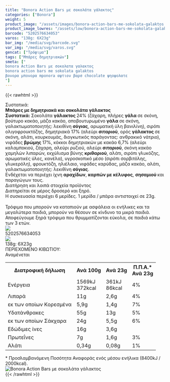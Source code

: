 ```yaml
---
title: "Bonora Action Bars με σοκολάτα γάλακτος"
categories: ["Bonora"]
weight: 5
product_image: "/assets/images/bonora-action-bars-me-sokolata-galaktos.jpg"
product_image_lowres: "/assets/low/bonora-action-bars-me-sokolata-galaktos.jpg"
barcode: "5202576634053"
varos: "138g: 6X23g"
bar_img: "/media/svg/barcode.svg"
var_img: "/media/svg/varos.svg"
gencat: ["Τρόφιμα"]
tags: ["Μπάρες δημητριακών"]
smeta: ["
bonora Action Bars με σοκολατα γαλακτος
bonora action bars me sokolata galaktos 
βονορα μπονορα mponora αψτιον βαρσ chocolate ψηοψολατε
"]
---
```

{{< rawhtml >}}

<div class="sload52"><div class="product"><div id="sistatika">Συστατικά:</div><div class="alltext"><strong>Μπάρες με δημητριακά και&nbsp;</strong><strong>σοκολάτα γάλακτος</strong><br><strong>Συστατικά: </strong>Σοκολάτα <strong>γάλακτος </strong>24% (ζάχαρη, πλήρες <strong>γάλα </strong>σε σκόνη, βούτυρο κακάο, μάζα κακάο, αποβουτυρωμένο <strong>γάλα </strong>σε σκόνη, γαλακτωματοποιητής: λεκιθίνη <strong>σόγιας</strong>, αρωματική ύλη βανιλίνη), σιρόπι ολιγοφρουκτόζης, δημητριακά 17% (αλεύρι <strong>σιταριού</strong>, ορός <strong>γάλακτος </strong>σε σκόνη, αλάτι, κουρκουμάς, διογκωτικός παράγοντας: ανθρακικό νάτριο), νιφάδες <strong>βρώμης </strong>17%, κόκκοι δημητριακών με κακάο 6,7% (αλεύρι καλαμποκιού, ζάχαρη, αλεύρι ρυζιού, αλεύρι <strong>σιταριού</strong>, σκόνη κακάο χαμηλών λιπαρών, εκχύλισμα βύνης <strong>κριθαριού</strong>, αλάτι, σιρόπι γλυκόζης, αρωματικές ύλες, κανέλα), υγροσκοπικό μέσο (σιρόπι σορβιτόλης, γλυκερόλη), φρουκτόζη, ηλιέλαιο, νιφάδες καρύδας, μάζα κακάο, αλάτι, γαλακτωματοποιητής: λεκιθίνη <strong>σόγιας</strong>.<br>Ενδέχεται να περιέχει ίχνη <strong>αραχίδων</strong>, <strong>καρπών με κέλυφος</strong>, <strong>σησαμιού </strong>και παραγώγων τους.</div><div id="loipa">Διατήρηση και λοιπά στοιχεία προϊόντος</div><div class="alltext">Διατηρείται σε μέρος δροσερό και ξηρό.<br>H συσκευασία περιέχει 6 μερίδες. 1 μερίδα / μπάρα αντιστοιχεί σε 23g.<br><br>Τρόφιμα που μπορούν να καταπιούν με ασφάλεια οι ενήλικες και τα μεγαλύτερα παιδιά, μπορούν να θέσουν σε κίνδυνο τα μικρά παιδιά. Αποφεύγουμε ξηρά τρόφιμα που θρυμματίζονται εύκολα, σε παιδιά κάτω των 3 ετών.</div><div id="barcode"><div id="barimage"><img src="/media/svg/barcode.svg"></div><span id="bartext">5202576634053</span></div><div id="varos"><div id="varosimage"><img src="/media/svg/varos.svg"></div><span id="varostext">138g: 6X23g</span></div><div id="kivotio">ΠΕΡΙΕΧΟΜΕΝΟ ΚΙΒΩΤΙΟΥ:<br>Αναμένεται</div><div class="tabout"><table id="diatable"><tbody><tr><th>Διατροφική δήλωση</th><th>Ανά 100g</th><th>Ανά 23g</th><th>Π.Π.Α.*<br>Ανά 23g</th></tr><tr><td class="texr2">Ενέργεια</td><td class="texr">1569kJ<br>372kcal</td><td class="texr">361kJ<br>86kcal</td><td class="texr">4%</td></tr><tr><td class="texr2">Λιπαρά</td><td class="texr">11g</td><td class="texr">2,6g</td><td class="texr">4%</td></tr><tr><td class="gray">εκ των οποίων Kορεσμένα</td><td class="gray2">5,9g</td><td class="gray2">1,4g</td><td class="gray2">7%</td></tr><tr><td class="texr2">Υδατάνθρακες</td><td class="texr">55g</td><td class="texr">13g</td><td class="texr">5%</td></tr><tr><td class="gray">εκ των οποίων Σάκχαρα</td><td class="gray2">24g</td><td class="gray2">5,5g</td><td class="gray2">6%</td></tr><tr><td class="texr2">Eδώδιμες ίνες</td><td class="texr">16g</td><td class="texr">3,6g</td><td class="texr"></td></tr><tr><td class="texr2">Πρωτεΐνες</td><td class="texr">7g</td><td class="texr">1,6g</td><td class="texr">3%</td></tr><tr><td class="texr2">Αλάτι</td><td class="texr">0,34g</td><td class="texr">0,08g</td><td class="texr">1%</td></tr></tbody></table></div><div class="alltext">* Προσλαμβανόμενη Ποσότητα Αναφοράς ενός μέσου ενήλικα (8400kJ / 2000kcal).</div><div class="pimg"><img alt="Bonora Action Bars με σοκολάτα γάλακτος" title="Bonora Action Bars με σοκολάτα γάλακτος" src="/assets/images/bonora-action-bars-me-sokolata-galaktos.jpg"></div></div></div>
{{< /rawhtml >}}


